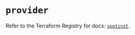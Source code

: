 # `provider`

Refer to the Terraform Registry for docs: [`spotinst`](https://registry.terraform.io/providers/spotinst/spotinst/1.188.1/docs).
